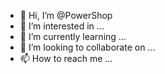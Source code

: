 - 👋 Hi, I’m @PowerShop
- 👀 I’m interested in ...
- 🌱 I’m currently learning ...
- 💞️ I’m looking to collaborate on ...
- 📫 How to reach me ...

<!---
PowerShop/PowerShop is a ✨ special ✨ repository because its `README.md` (this file) appears on your GitHub profile.
You can click the Preview link to take a look at your changes.
--->
